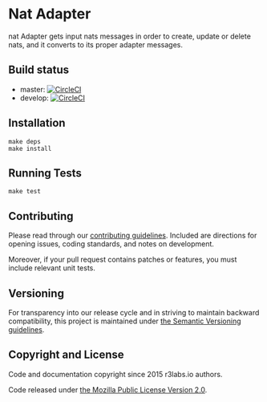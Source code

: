 # Nat Adapter

nat Adapter gets input nats messages in order to create, update or delete nats, and it converts to its proper adapter messages.

## Build status

* master: [![CircleCI](https://circleci.com/gh/ernestio/nat-adapter/tree/master.svg?style=svg)](https://circleci.com/gh/ernestio/nat-adapter/tree/master)
* develop: [![CircleCI](https://circleci.com/gh/ernestio/nat-adapter/tree/develop.svg?style=svg)](https://circleci.com/gh/ernestio/nat-adapter/tree/develop)

## Installation

```
make deps
make install
```

## Running Tests

```
make test
```

## Contributing

Please read through our
[contributing guidelines](CONTRIBUTING.md).
Included are directions for opening issues, coding standards, and notes on
development.

Moreover, if your pull request contains patches or features, you must include
relevant unit tests.

## Versioning

For transparency into our release cycle and in striving to maintain backward
compatibility, this project is maintained under [the Semantic Versioning guidelines](http://semver.org/).

## Copyright and License

Code and documentation copyright since 2015 r3labs.io authors.

Code released under
[the Mozilla Public License Version 2.0](LICENSE).

